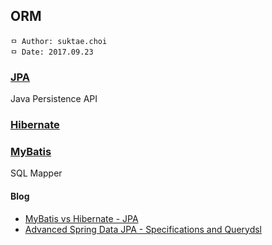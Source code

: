 ## ORM

```
ㅁ Author: suktae.choi
ㅁ Date: 2017.09.23
```

### [JPA](jpa)
Java Persistence API

### [Hibernate](hibernate)


### [MyBatis](mybatis)
SQL Mapper

#### Blog
- [MyBatis vs Hibernate - JPA](https://www.javaworld.com/article/2077875/open-source-tools/ibatis--hibernate--and-jpa--which-is-right-for-you-.html)
- [Advanced Spring Data JPA - Specifications and Querydsl](https://spring.io/blog/2011/04/26/advanced-spring-data-jpa-specifications-and-querydsl/)
